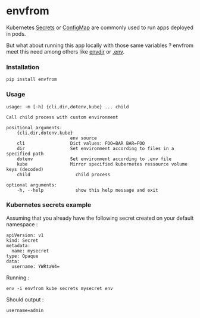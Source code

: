 # envfrom

Kubernetes [Secrets](https://kubernetes.io/docs/concepts/configuration/secret/) or [ConfigMap](https://kubernetes.io/docs/tasks/configure-pod-container/configure-pod-configmap/#create-a-configmap) are commonly used to run apps deployed in pods.

But what about running this app locally with those same variables ? envfrom meet this need among others like [envdir](https://cr.yp.to/daemontools/envdir.html) or [.env](https://github.com/motdotla/dotenv).

### Installation
    pip install envfrom

### Usage

    usage: -m [-h] {cli,dir,dotenv,kube} ... child

    Call child process with custom environment

    positional arguments:
        {cli,dir,dotenv,kube}
                            env source
        cli                 Dict values: FOO=BAR BAR=FOO
        dir                 Set environment according to files in a specified path
        dotenv              Set environment according to .env file
        kube                Mirror specified kubernetes ressource volume keys (decoded)
        child                 child process

    optional arguments:
        -h, --help            show this help message and exit

### Kubernetes secrets example
Assuming that you already have the following secret created on your default namespace :

    
	apiVersion: v1
	kind: Secret
	metadata:
	  name: mysecret
	type: Opaque
	data:
	  username: YWRtaW4=
	
Running :

    env -i envfrom kube secrets mysecret env

Should output :

    username=admin


